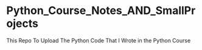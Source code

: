 # Python_Course_Notes_AND_SmallProjects
This Repo To Upload The Python Code That I Wrote in the Python Course
